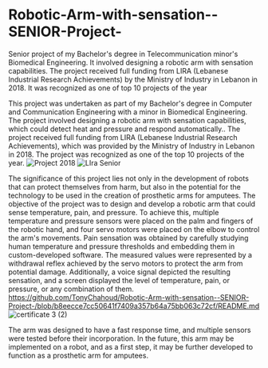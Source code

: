 # Robotic-Arm-with-sensation--SENIOR-Project-
Senior project of my Bachelor's degree in Telecommunication minor's Biomedical Engineering. It involved designing a robotic arm with sensation capabilities. The project received full funding from LIRA (Lebanese Industrial Research Achievements) by the Ministry of Industry in Lebanon in 2018. It was recognized as one of top 10 projects of the year



This project was undertaken as part of my Bachelor's degree in Computer and Communication Engineering with a minor in Biomedical Engineering. The project involved designing a robotic arm with sensation capabilities, which could detect heat and pressure and respond automatically..
The project received full funding from LIRA (Lebanese Industrial Research Achievements), which was provided by the Ministry of Industry in Lebanon in 2018. 
The project was recognized as one of the top 10 projects of the year.
![Project 2018 ](https://user-images.githubusercontent.com/100942364/223755308-db482d65-2030-4207-b6a5-77597cc06e0a.jpg)
![LIra Senior ](https://user-images.githubusercontent.com/100942364/223755966-1b037d99-5085-4097-9a64-cd634131c8d9.jpg)



The significance of this project lies not only in the development of robots that can protect themselves from harm, but also in the potential for the technology to be used in the creation of prosthetic arms for amputees. The objective of the project was to design and develop a robotic arm that could sense temperature, pain, and pressure. To achieve this, multiple temperature and pressure sensors were placed on the palm and fingers of the robotic hand, and four servo motors were placed on the elbow to control the arm's movements. Pain sensation was obtained by carefully studying human temperature and pressure thresholds and embedding them in custom-developed software. The measured values were represented by a withdrawal reflex achieved by the servo motors to protect the arm from potential damage. Additionally, a voice signal depicted the resulting sensation, and a screen displayed the level of temperature, pain, or pressure, or any combination of them.
https://github.com/TonyChahoud/Robotic-Arm-with-sensation--SENIOR-Project-/blob/b8eecce7cc50641f7409a357b64a75bb063c72cf/README.md
![certificate 3 (2)](https://user-images.githubusercontent.com/100942364/223758212-d5ec6eab-bd6b-4452-8be3-457f1f61cffc.JPG)



The arm was designed to have a fast response time, and multiple sensors were tested before their incorporation. In the future, this arm may be implemented on a robot, and as a first step, it may be further developed to function as a prosthetic arm for amputees.
